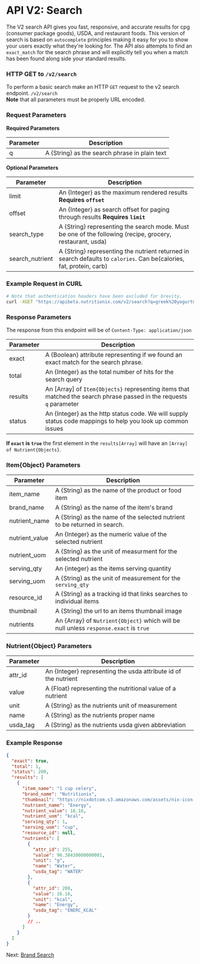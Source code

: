 API V2: Search
======================================

The V2 search API gives you fast, responsive, and accurate results for cpg (consumer package goods), USDA, and restaurant foods.
This version of search is based on `autocomplete` principles making it easy for you to show your users exactly what they're looking for.
The API also attempts to find an `exact_match` for the search phrase and will explicitly tell you when a match has been found along side your standard results.

### HTTP GET to `/v2/search`

To perform a basic search make an HTTP `GET` request to the v2 search endpoint. `/v2/search`<br>
**Note** that all parameters must be properly URL encoded.

### Request Parameters

**Required Parameters**

| Parameter       | Description                          |
|-----------------|--------------------------------------|
| q               | A {String} as the search phrase in plain text |

**Optional Parameters**

| Parameter       | Description                          |
|-----------------|--------------------------------------|
| limit           | An {Integer} as the maximum rendered results  **Requires `offset`** |
| offset          | An {Integer} as search offset for paging through results **Requires `limit`** |
| search_type     | A {String} representing the search mode. Must be one of the following (recipe, grocery, restaurant, usda) |
| search_nutrient | A {String} representing the nutrient returned in search defaults to `calories`. Can be(calories, fat, protein, carb) |


### Example Request in CURL

```sh
# Note that authentication headers have been excluded for brevity.
curl -XGET "https://apibeta.nutritionix.com/v2/search?q=greek%20yogurt&limit=10&offset=0&search_type=grocery"
```

### Response Parameters

The response from this endpoint will be of `Content-Type: application/json`<br>

| Parameter       | Description                          |
|-----------------|--------------------------------------|
| exact           | A {Boolean} attribute representing if we found an exact match for the search phrase. |
| total           | An {Integer} as the total number of hits for the search query |
| results         | An [Array] of `Item{Objects}` representing items that matched the search phrase passed in the requests `q` parameter |
| status          | An {Integer} as the http status code. We will supply status code mappings to help you look up common issues |

**If `exact` is `true`** the first element in the `results[Array]` will have an `[Array] of Nutrient{Objects}`.

### Item{Object} Parameters

| Parameter            | Description                          |
|--------------------- |--------------------------------------|
| item_name            | A {String} as the name of the product or food item |
| brand_name           | A {String} as the name of the item's brand |
| nutrient_name        | A {String} as the name of the selected nutrient to be returned in search. |
| nutrient_value       | An {Integer} as the numeric value of the selected nutrient |
| nutrient_uom         | A {String} as the unit of measurment for the selected nutrient |
| serving_qty          | An {integer} as the items serving quantity |
| serving_uom          | A {String} as the unit of measurement for the `serving_qty`   |
| resource_id          | A {String} as a tracking id that links searches to individual items |
| thumbnail            | A {String} the url to an items thumbnail image |
| nutrients            | An {Array} of `Nutrient{Object}` which will be null unless `response.exact` is `true` |


### Nutrient{Object} Parameters

| Parameter            | Description                          |
|--------------------- |--------------------------------------|
| attr_id              | An {Integer} representing the usda attribute id of the nutrient |
| value                | A {Float} representing the nutritional value of a nutrient |
| unit                 | A {String} as the nutrients unit of measurement |
| name                 | A {String} as the nutrients proper name |
| usda_tag             | A {String} as the nutrients usda given abbreviation |

### Example Response

```json
{
  "exact": true,
  "total": 1,
  "status": 200,
  "results": [
    {
      "item_name": "1 cup celery",
      "brand_name": "Nutritionix",
      "thumbnail": "https://nixdotcom.s3.amazonaws.com/assets/nix-icon-small.png",
      "nutrient_name": "Energy",
      "nutrient_value": 16.16,
      "nutrient_uom": "kcal",
      "serving_qty": 1,
      "serving_uom": "cup",
      "resource_id": null,
      "nutrients": [
        {
          "attr_id": 255,
          "value": 96.38430000000001,
          "unit": "g",
          "name": "Water",
          "usda_tag": "WATER"
        },
        {
          "attr_id": 208,
          "value": 16.16,
          "unit": "kcal",
          "name": "Energy",
          "usda_tag": "ENERC_KCAL"
        }
        // ..
      ]
    }
  ]
}
```

Next: [Brand Search][1]

[1]: https://developer.nutritionix.com/docs/v2/brand_search
